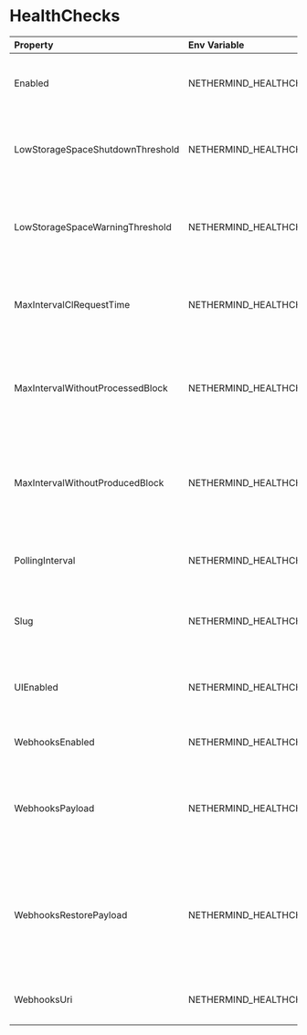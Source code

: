 # HealthChecks



| Property | Env Variable | Description | Default |
| :--- | :--- | :--- | :--- |
| Enabled | NETHERMIND_HEALTHCHECKSCONFIG_ENABLED | If 'true' then Health Check endpoints is enabled at /health | false |
| LowStorageSpaceShutdownThreshold | NETHERMIND_HEALTHCHECKSCONFIG_LOWSTORAGESPACESHUTDOWNTHRESHOLD | Percentage of available disk space below which node will shutdown. Zero to disable. | 1 |
| LowStorageSpaceWarningThreshold | NETHERMIND_HEALTHCHECKSCONFIG_LOWSTORAGESPACEWARNINGTHRESHOLD | Percentage of available disk space below which a warning will be displayed. Zero to disable. | 5 |
| MaxIntervalClRequestTime | NETHERMIND_HEALTHCHECKSCONFIG_MAXINTERVALCLREQUESTTIME | Max request interval in which we assume that CL works in a healthy way | 300 |
| MaxIntervalWithoutProcessedBlock | NETHERMIND_HEALTHCHECKSCONFIG_MAXINTERVALWITHOUTPROCESSEDBLOCK | Max interval in seconds in which we assume that node processing blocks in a healthy way | null |
| MaxIntervalWithoutProducedBlock | NETHERMIND_HEALTHCHECKSCONFIG_MAXINTERVALWITHOUTPRODUCEDBLOCK | Max interval in seconds in which we assume that node producing blocks in a healthy way | null |
| PollingInterval | NETHERMIND_HEALTHCHECKSCONFIG_POLLINGINTERVAL | Configures the UI to poll for healthchecks updates (in seconds) | 5 |
| Slug | NETHERMIND_HEALTHCHECKSCONFIG_SLUG | The URL slug on which Healthchecks service will be exposed | /health |
| UIEnabled | NETHERMIND_HEALTHCHECKSCONFIG_UIENABLED | If 'true' then HealthChecks UI will be avaiable at /healthchecks-ui | false |
| WebhooksEnabled | NETHERMIND_HEALTHCHECKSCONFIG_WEBHOOKSENABLED | If 'true' then Webhooks can be configured | false |
| WebhooksPayload | NETHERMIND_HEALTHCHECKSCONFIG_WEBHOOKSPAYLOAD | Payload is the json payload that will be send on Failure and must be escaped. | {"attachments":[{"color":"#FFCC00","pretext":"Health Check Status :warning:","fields":[{"title":"Details","value":"More details available at `/healthchecks-ui`","short":false},{"title":"Description","value":"[[DESCRIPTIONS]]","short":false}]}]} |
| WebhooksRestorePayload | NETHERMIND_HEALTHCHECKSCONFIG_WEBHOOKSRESTOREPAYLOAD | RestorePayload is the json payload that will be send on Recovery and must be escaped. | {"attachments":[{"color":"#36a64f","pretext":"Health Check Status :+1:","fields":[{"title":"Details","value":"`More details available at /healthchecks-ui`","short":false},{"title":"description","value":"The HealthCheck `[[LIVENESS]]` is recovered. All is up and running","short":false}]}]} |
| WebhooksUri | NETHERMIND_HEALTHCHECKSCONFIG_WEBHOOKSURI | The Webhooks endpoint e.g. Slack WebHooks | null |
